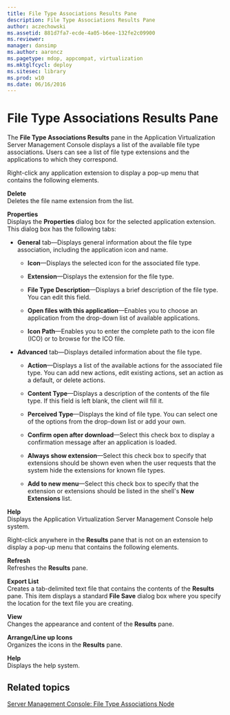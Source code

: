 ```yaml
---
title: File Type Associations Results Pane
description: File Type Associations Results Pane
author: aczechowski
ms.assetid: 881d7fa7-ecde-4a05-b6ee-132fe2c09900
ms.reviewer: 
manager: dansimp
ms.author: aaroncz
ms.pagetype: mdop, appcompat, virtualization
ms.mktglfcycl: deploy
ms.sitesec: library
ms.prod: w10
ms.date: 06/16/2016
---
```



# File Type Associations Results Pane


The **File Type Associations Results** pane in the Application Virtualization Server Management Console displays a list of the available file type associations. Users can see a list of file type extensions and the applications to which they correspond.

Right-click any application extension to display a pop-up menu that contains the following elements.

<a href="" id="delete"></a>**Delete**  
Deletes the file name extension from the list.

<a href="" id="properties"></a>**Properties**  
Displays the **Properties** dialog box for the selected application extension. This dialog box has the following tabs:

-   **General** tab—Displays general information about the file type association, including the application icon and name.

    -   **Icon**—Displays the selected icon for the associated file type.

    -   **Extension**—Displays the extension for the file type.

    -   **File Type Description**—Displays a brief description of the file type. You can edit this field.

    -   **Open files with this application**—Enables you to choose an application from the drop-down list of available applications.

    -   **Icon Path**—Enables you to enter the complete path to the icon file (ICO) or to browse for the ICO file.

-   **Advanced** tab—Displays detailed information about the file type.

    -   **Action**—Displays a list of the available actions for the associated file type. You can add new actions, edit existing actions, set an action as a default, or delete actions.

    -   **Content Type**—Displays a description of the contents of the file type. If this field is left blank, the client will fill it.

    -   **Perceived Type**—Displays the kind of file type. You can select one of the options from the drop-down list or add your own.

    -   **Confirm open after download**—Select this check box to display a confirmation message after an application is loaded.

    -   **Always show extension**—Select this check box to specify that extensions should be shown even when the user requests that the system hide the extensions for known file types.

    -   **Add to new menu**—Select this check box to specify that the extension or extensions should be listed in the shell's **New Extensions** list.

<a href="" id="help"></a>**Help**  
Displays the Application Virtualization Server Management Console help system.

Right-click anywhere in the **Results** pane that is not on an extension to display a pop-up menu that contains the following elements.

<a href="" id="refresh"></a>**Refresh**  
Refreshes the **Results** pane.

<a href="" id="export-list"></a>**Export List**  
Creates a tab-delimited text file that contains the contents of the **Results** pane. This item displays a standard **File Save** dialog box where you specify the location for the text file you are creating.

<a href="" id="view"></a>**View**  
Changes the appearance and content of the **Results** pane.

<a href="" id="arrange-line-up-icons"></a>**Arrange/Line up Icons**  
Organizes the icons in the **Results** pane.

<a href="" id="help"></a>**Help**  
Displays the help system.

## Related topics


[Server Management Console: File Type Associations Node](server-management-console-file-type-associations-node.md)

 

 





